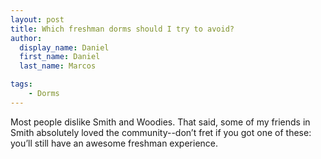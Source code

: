 ```yaml
---
layout: post
title: Which freshman dorms should I try to avoid?
author:
  display_name: Daniel
  first_name: Daniel
  last_name: Marcos

tags:
    - Dorms
---
```


Most people dislike Smith and Woodies. That said, some of my friends in Smith
absolutely loved the community--don’t fret if you got one of these: you’ll still
have an awesome freshman experience.

